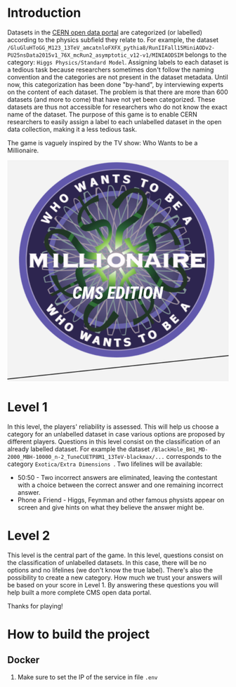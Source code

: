 # Introduction

Datasets in the [CERN open data portal](https://opendata.cern.ch/) are categorized (or labelled) according to the physics subfield they relate to. For example, the dataset `/GluGluHToGG_M123_13TeV_amcatnloFXFX_pythia8/RunIIFall15MiniAODv2-PU25nsData2015v1_76X_mcRun2_asymptotic_v12-v1/MINIAODSIM` belongs to the category: `Higgs Physics/Standard Model`.
Assigning labels to each dataset is a tedious task because researchers sometimes don't follow the naming convention and the categories are not present in the dataset metadata. Until now, this categorization has been done "by-hand", by interviewing experts on the content of each dataset.
The problem is that there are more than 600 datasets (and more to come) that have not yet been categorized. These datasets are thus not accessible for researchers who do not know the exact name of the dataset.
The purpose of this game is to enable CERN researchers to easily assign a label to each unlabelled dataset in the open data collection, making it a less tedious task.

The game is vaguely inspired by the TV show: Who Wants to be a Millionaire.

![](https://github.com/cms-dpoa/CMS_Trivia/blob/main/images/logo.PNG?raw=true)

# Level 1

In this level, the players' reliability is assessed. This will help us choose a category for an unlabelled dataset in case various options are proposed by different players.
Questions in this level consist on the classification of an already labelled dataset.
For example the dataset
`/BlackHole_BH1_MD-2000_MBH-10000_n-2_TuneCUETP8M1_13TeV-blackmax/...` corresponds to the category `Exotica/Extra Dimensions `.
Two lifelines will be available:

- 50:50 - Two incorrect answers are eliminated, leaving the contestant with a choice between the correct answer and one remaining incorrect answer.
- Phone a Friend - Higgs, Feynman and other famous physists appear on screen and give hints on what they believe the answer might be.

# Level 2

This level is the central part of the game. In this level, questions consist on the classification of unlabelled datasets. In this case, there will be no options and no lifelines (we don't know the true label). There's also the possibility to create a new category. How much we trust your answers will be based on your score in Level 1.
By answering these questions you will help built a more complete CMS open data portal.

Thanks for playing!

# How to build the project

## Docker

1. Make sure to set the IP of the service in file `.env`
